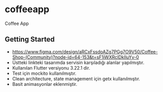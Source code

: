 # coffeeapp

Coffee App

## Getting Started

* https://www.figma.com/design/aRCxFssdoAZg7PGg7O9V50/Coffee-Shop-(Community)?node-id=64-153&t=sF1iWXRclDkIluYv-0
* Üstteki linkteki tasarımda servisin karşıladığı alanlar yapılmıştır.
* Kullanılan Flutter versiyonu 3.22.1 dir.
* Test için mockito kullanılmıştır.
* Clean architecture, state management için getx kullanılmıştır.
* Basit animasyonlar eklenmiştir.
